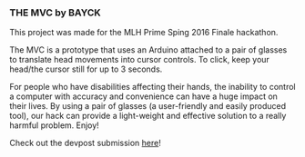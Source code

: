 ### THE MVC by BAYCK

This project was made for the MLH Prime Sping 2016 Finale hackathon.

The MVC is a prototype that uses an Arduino attached to a pair of glasses to translate head movements into cursor controls. To click, keep your head/the cursor still for up to 3 seconds.

For people who have disabilities affecting their hands, the inability to control a computer with accuracy and convenience can have a huge impact on their lives. By using a pair of glasses (a user-friendly and easily produced tool), our hack can provide a light-weight and effective solution to a really harmful problem. Enjoy!

Check out the devpost submission [here](http://devpost.com/software/the-mvc-by-bayck)!
